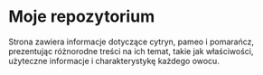 
# Moje repozytorium


Strona zawiera informacje dotyczące cytryn,
pameo i pomarańcz,
prezentując różnorodne treści na ich temat,
takie jak właściwości, użyteczne informacje i charakterystykę każdego owocu.

